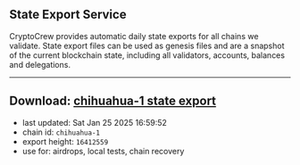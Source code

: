 ## State Export Service
CryptoCrew provides automatic daily state exports for all chains we validate. State export files can be used as genesis files and are a snapshot of the current blockchain state, including all validators, accounts, balances and delegations.

---
**Download: [chihuahua-1 state export](https://dl-eu2.ccvalidators.com/SERVICE/chihuahua/chihuahua-1_export_16412559.json)**
---

- last updated: Sat Jan 25 2025 16:59:52
- chain id: `chihuahua-1`
- export height: `16412559`
- use for: airdrops, local tests, chain recovery
